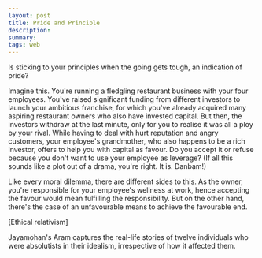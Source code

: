 ```yaml
---
layout: post
title: Pride and Principle
description: 
summary:
tags: web
---
```


Is sticking to your principles when the going gets tough, an indication of pride?

Imagine this. You're running a fledgling restaurant business with your four employees. You've raised significant funding from different investors to launch your ambitious franchise, for which you've already acquired many aspiring restaurant owners who also have invested capital. But then, the investors withdraw at the last minute, only for you to realise it was all a ploy by your rival. While having to deal with hurt reputation and angry customers, your employee's grandmother, who also happens to be a rich investor, offers to help you with capital as favour. Do you accept it or refuse because you don't want to use your employee as leverage? (If all this sounds like a plot out of a drama, you're right. It is. Danbam!)

Like every moral dilemma, there are different sides to this. As the owner, you're responsible for your employee's wellness at work, hence accepting the favour would mean fulfilling the responsibility. But on the other hand, there's the case of an unfavourable means to achieve the favourable end. 

[Ethical relativism]

Jayamohan's Aram captures the real-life stories of twelve individuals who were absolutists in their idealism, irrespective of how it affected them.
